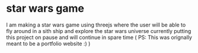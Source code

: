# star wars game
I am making a star wars game using threejs where the user will be able to fly around in a sith ship and explore the star wars universe
currently putting this project on pause and will continue in spare time
( PS: This was orignally meant to be a portfolio website :) ) 



